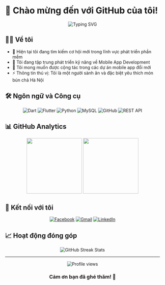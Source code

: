 # 👋 Chào mừng đến với GitHub của tôi!

<div align="center">
  <img src="https://readme-typing-svg.herokuapp.com?font=Fira+Code&pause=1000&color=2196F3&center=true&width=500&lines=Passionate+Developer;Always+learning+new+things" alt="Typing SVG" />
</div>

## 👨‍💻 Về tôi

- 🔭 Hiện tại tôi đang tìm kiếm cơ hội mới trong lĩnh vực phát triển phần mềm
- 🌱 Tôi đang tập trung phát triển kỹ năng về Mobile App Development
- 👯 Tôi mong muốn được cộng tác trong các dự án mobile app đổi mới
- ⚡ Thông tin thú vị: Tôi là một người sành ăn và đặc biệt yêu thích món bún chả Hà Nội

## 🛠️ Ngôn ngữ và Công cụ

<div align="center">
  
![Dart](https://img.shields.io/badge/-Dart-0175C2?style=flat-square&logo=dart&logoColor=white)
![Flutter](https://img.shields.io/badge/-Flutter-02569B?style=flat-square&logo=flutter&logoColor=white)
![Python](https://img.shields.io/badge/-Python-3776AB?style=flat-square&logo=Python&logoColor=white)
![MySQL](https://img.shields.io/badge/-MySQL-4479A1?style=flat-square&logo=mysql&logoColor=white)
![GitHub](https://img.shields.io/badge/-GitHub-181717?style=flat-square&logo=github&logoColor=white)
![REST API](https://img.shields.io/badge/-REST%20API-FF6C37?style=flat-square&logo=postman&logoColor=white)

</div>

## 📊 GitHub Analytics

<div align="center">
  <img height="180em" src="https://github-readme-stats.vercel.app/api?username=lvuxyz&show_icons=true&theme=dracula&include_all_commits=true&count_private=true"/>
  
  <img height="180em" src="https://github-readme-stats.vercel.app/api/top-langs/?username=lvuxyz&layout=compact&langs_count=7&theme=dracula"/>
</div>

## 🤝 Kết nối với tôi

<div align="center">
  
[![Facebook](https://img.shields.io/badge/-Facebook-1877F2?style=for-the-badge&logo=Facebook&logoColor=white)](https://www.facebook.com/vuxngoday)
[![Gmail](https://img.shields.io/badge/-Gmail-D14836?style=for-the-badge&logo=Gmail&logoColor=white)](mailto:lvu.byte@gmail.com)
[![LinkedIn](https://img.shields.io/badge/-LinkedIn-0077B5?style=for-the-badge&logo=LinkedIn&logoColor=white)](https://www.linkedin.com/in/lvuxyz/)

</div>

## 📈 Hoạt động đóng góp

<div align="center">
  <img src="https://github-readme-streak-stats.herokuapp.com/?user=lvuxyz&theme=dracula" alt="GitHub Streak Stats"/>
</div>

---

<div align="center">
  <img src="https://komarev.com/ghpvc/?username=lvuxyz&color=blueviolet" alt="Profile views"/>
  
  ### Cảm ơn bạn đã ghé thăm! 👋
</div>
